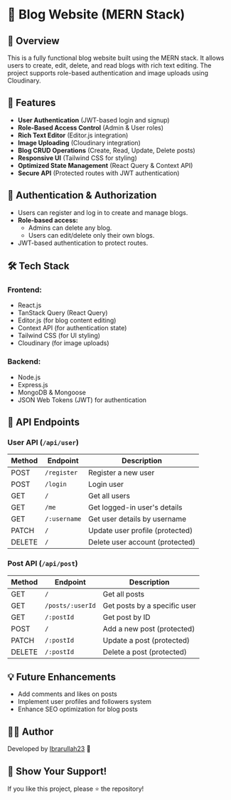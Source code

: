 # 📖 Blog Website (MERN Stack)

## 📌 Overview

This is a fully functional blog website built using the MERN stack. It allows users to create, edit, delete, and read blogs with rich text editing. The project supports role-based authentication and image uploads using Cloudinary.

## 🚀 Features

- **User Authentication** (JWT-based login and signup)
- **Role-Based Access Control** (Admin & User roles)
- **Rich Text Editor** (Editor.js integration)
- **Image Uploading** (Cloudinary integration)
- **Blog CRUD Operations** (Create, Read, Update, Delete posts)
- **Responsive UI** (Tailwind CSS for styling)
- **Optimized State Management** (React Query & Context API)
- **Secure API** (Protected routes with JWT authentication)

## 🔑 Authentication & Authorization

- Users can register and log in to create and manage blogs.
- **Role-based access:**
  - Admins can delete any blog.
  - Users can edit/delete only their own blogs.
- JWT-based authentication to protect routes.

## 🛠️ Tech Stack

### Frontend:
- React.js
- TanStack Query (React Query)
- Editor.js (for blog content editing)
- Context API (for authentication state)
- Tailwind CSS (for UI styling)
- Cloudinary (for image uploads)

### Backend:
- Node.js
- Express.js
- MongoDB & Mongoose
- JSON Web Tokens (JWT) for authentication

## 📡 API Endpoints

### User API (`/api/user`)

| Method | Endpoint         | Description                        |
|--------|----------------|------------------------------------|
| POST   | `/register`    | Register a new user               |
| POST   | `/login`       | Login user                        |
| GET    | `/`            | Get all users                     |
| GET    | `/me`          | Get logged-in user's details      |
| GET    | `/:username`   | Get user details by username      |
| PATCH  | `/`            | Update user profile (protected)   |
| DELETE | `/`            | Delete user account (protected)   |

### Post API (`/api/post`)

| Method | Endpoint            | Description                          |
|--------|---------------------|--------------------------------------|
| GET    | `/`                 | Get all posts                        |
| GET    | `/posts/:userId`    | Get posts by a specific user        |
| GET    | `/:postId`          | Get post by ID                      |
| POST   | `/`                 | Add a new post (protected)          |
| PATCH  | `/:postId`          | Update a post (protected)           |
| DELETE | `/:postId`          | Delete a post (protected)           |

## 💡 Future Enhancements

- Add comments and likes on posts
- Implement user profiles and followers system
- Enhance SEO optimization for blog posts

## 👨‍💻 Author

Developed by [Ibrarullah23](https://github.com/ibrarullah23) 🚀

## 🌟 Show Your Support!

If you like this project, please ⭐ the repository!
